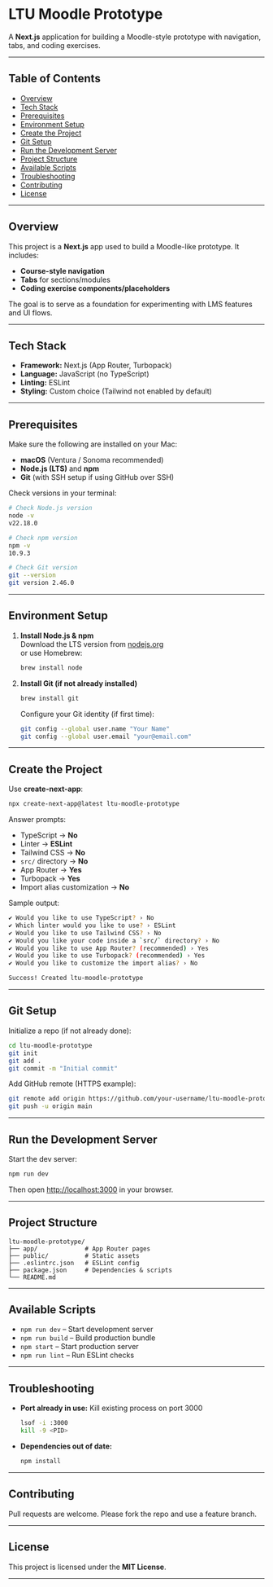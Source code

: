 # LTU Moodle Prototype

A **Next.js** application for building a Moodle-style prototype with navigation, tabs, and coding exercises.

---

## Table of Contents

- [Overview](#overview)
- [Tech Stack](#tech-stack)
- [Prerequisites](#prerequisites)
- [Environment Setup](#environment-setup)
- [Create the Project](#create-the-project)
- [Git Setup](#git-setup)
- [Run the Development Server](#run-the-development-server)
- [Project Structure](#project-structure)
- [Available Scripts](#available-scripts)
- [Troubleshooting](#troubleshooting)
- [Contributing](#contributing)
- [License](#license)

---

## Overview

This project is a **Next.js** app used to build a Moodle-like prototype. It includes:

- **Course-style navigation**
- **Tabs** for sections/modules
- **Coding exercise components/placeholders**

The goal is to serve as a foundation for experimenting with LMS features and UI flows.

---

## Tech Stack

- **Framework:** Next.js (App Router, Turbopack)
- **Language:** JavaScript (no TypeScript)
- **Linting:** ESLint
- **Styling:** Custom choice (Tailwind not enabled by default)

---

## Prerequisites

Make sure the following are installed on your Mac:

- **macOS** (Ventura / Sonoma recommended)
- **Node.js (LTS)** and **npm**
- **Git** (with SSH setup if using GitHub over SSH)

Check versions in your terminal:

```bash
# Check Node.js version
node -v
v22.18.0

# Check npm version
npm -v
10.9.3

# Check Git version
git --version
git version 2.46.0
```

---

## Environment Setup

1. **Install Node.js & npm**  
   Download the LTS version from [nodejs.org](https://nodejs.org)  
   or use Homebrew:

   ```bash
   brew install node
   ```

2. **Install Git (if not already installed)**

   ```bash
   brew install git
   ```

   Configure your Git identity (if first time):

   ```bash
   git config --global user.name "Your Name"
   git config --global user.email "your@email.com"
   ```

---

## Create the Project

Use **create-next-app**:

```bash
npx create-next-app@latest ltu-moodle-prototype
```

Answer prompts:

- TypeScript → **No**
- Linter → **ESLint**
- Tailwind CSS → **No**
- `src/` directory → **No**
- App Router → **Yes**
- Turbopack → **Yes**
- Import alias customization → **No**

Sample output:

```bash
✔ Would you like to use TypeScript? › No
✔ Which linter would you like to use? › ESLint
✔ Would you like to use Tailwind CSS? › No
✔ Would you like your code inside a `src/` directory? › No
✔ Would you like to use App Router? (recommended) › Yes
✔ Would you like to use Turbopack? (recommended) › Yes
✔ Would you like to customize the import alias? › No

Success! Created ltu-moodle-prototype
```

---

## Git Setup

Initialize a repo (if not already done):

```bash
cd ltu-moodle-prototype
git init
git add .
git commit -m "Initial commit"
```

Add GitHub remote (HTTPS example):

```bash
git remote add origin https://github.com/your-username/ltu-moodle-prototype.git
git push -u origin main
```

---

## Run the Development Server

Start the dev server:

```bash
npm run dev
```

Then open [http://localhost:3000](http://localhost:3000) in your browser.

---

## Project Structure

```
ltu-moodle-prototype/
├── app/             # App Router pages
├── public/          # Static assets
├── .eslintrc.json   # ESLint config
├── package.json     # Dependencies & scripts
└── README.md
```

---

## Available Scripts

- `npm run dev` – Start development server
- `npm run build` – Build production bundle
- `npm start` – Start production server
- `npm run lint` – Run ESLint checks

---

## Troubleshooting

- **Port already in use:** Kill existing process on port 3000

  ```bash
  lsof -i :3000
  kill -9 <PID>
  ```

- **Dependencies out of date:**
  ```bash
  npm install
  ```

---

## Contributing

Pull requests are welcome. Please fork the repo and use a feature branch.

---

## License

This project is licensed under the **MIT License**.

---
